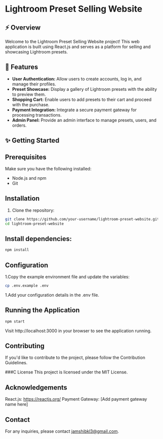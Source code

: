 # Lightroom Preset Selling Website 

## ⚡ Overview

Welcome to the Lightroom Preset Selling Website project! This web application is built using React.js and serves as a platform for selling and showcasing Lightroom presets.

## 🌟 Features 

- **User Authentication:** Allow users to create accounts, log in, and manage their profiles.
- **Preset Showcase:** Display a gallery of Lightroom presets with the ability to preview them.
- **Shopping Cart:** Enable users to add presets to their cart and proceed with the purchase.
- **Payment Integration:** Integrate a secure payment gateway for processing transactions.
- **Admin Panel:** Provide an admin interface to manage presets, users, and orders.

##  ✨ Getting Started

## Prerequisites

Make sure you have the following installed:

- Node.js and npm
- Git

## Installation

1. Clone the repository:

```bash
git clone https://github.com/your-username/lightroom-preset-website.git
cd lightroom-preset-website
```
## Install dependencies:
```bash
npm install
```
## Configuration
1.Copy the example environment file and update the variables:
```bash
cp .env.example .env
```
1.Add your configuration details in the .env file.
## Running the Application
```bash
npm start
```
Visit http://localhost:3000 in your browser to see the application running.

## Contributing
If you'd like to contribute to the project, please follow the Contribution Guidelines.

###C License
This project is licensed under the MIT License.

## Acknowledgements
React.js: https://reactjs.org/
Payment Gateway: [Add payment gateway name here]
## Contact
For any inquiries, please contact jamshibkl3@gmail.com.
